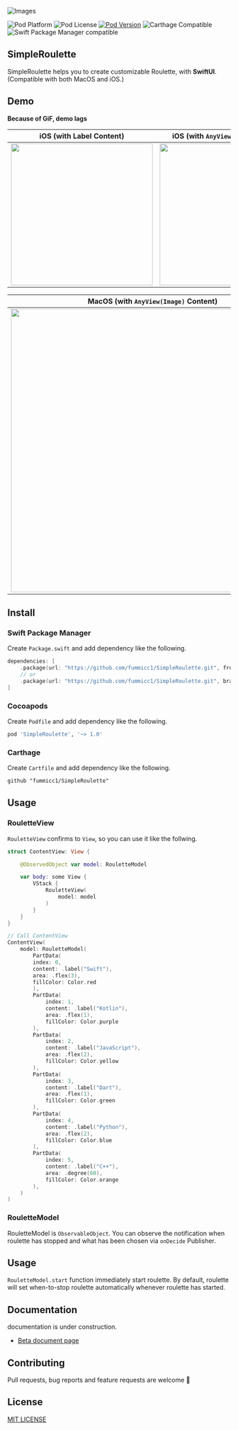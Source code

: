 ![Images](https://github.com/fummicc1/SimpleRoulette/blob/main/Assets/SimpleRoulette.png)

![Pod Platform](https://img.shields.io/cocoapods/p/SimpleRoulette.svg?style=flat)
![Pod License](https://img.shields.io/cocoapods/l/SimpleRoulette.svg?style=flat)
[![Pod Version](https://img.shields.io/cocoapods/v/SimpleRoulette.svg?style=flat)](http://cocoapods.org/pods/SimpleRoulette)
![Carthage Compatible](https://img.shields.io/badge/Carthage-compatible-4BC51D.svg?style=flat)
![Swift Package Manager compatible](https://img.shields.io/badge/Swift%20Package%20Manager-compatible-brightgreen.svg)

## SimpleRoulette

SimpleRoulette helps you to create customizable Roulette, with **SwiftUI**. (Compatible with both MacOS and iOS.)

## Demo

**Because of GiF, demo lags**

| iOS (with Label Content)                                                                                     | iOS (with `AnyView(Image)` Content)                                                                                           |
| ------------------------------------------------------------------------------------------------------------ | ----------------------------------------------------------------------------------------------------------------------------- |
| <img src="https://github.com/fummicc1/SimpleRoulette/blob/main/Assets/Roulette_Ver_SwiftUI.gif" width=320px> | <img src="https://user-images.githubusercontent.com/44002126/159145680-abc1cf83-9860-4a7b-91b5-60122c193973.gif" width=320px> |

| MacOS (with `AnyView(Image)` Content)                                                                                         |
| ----------------------------------------------------------------------------------------------------------------------------- |
| <img src="https://user-images.githubusercontent.com/44002126/159145747-29f4e41c-0005-47f3-a343-604d887a3975.gif" width=640px> |

## Install

### Swift Package Manager

Create `Package.swift` and add dependency like the following.

```swift
dependencies: [
    .package(url: "https://github.com/fummicc1/SimpleRoulette.git", from: "1.1.0")
    // or
    .package(url: "https://github.com/fummicc1/SimpleRoulette.git", branch: "main")
]
```

### Cocoapods

Create `Podfile` and add dependency like the following.

```ruby
pod 'SimpleRoulette', '~> 1.0'
```

### Carthage

Create `Cartfile` and add dependency like the following.

```txt
github "fummicc1/SimpleRoulette"
```

## Usage

### RouletteView

`RouletteView` confirms to `View`, so you can use it like the follwing.

```swift
struct ContentView: View {

    @ObservedObject var model: RouletteModel

    var body: some View {
        VStack {
            RouletteView(
                model: model
            )
        }
    }
}

// Call ContentView
ContentView(
    model: RouletteModel(
        PartData(
        index: 0,
        content: .label("Swift"),
        area: .flex(3),
        fillColor: Color.red
        ),
        PartData(
            index: 1,
            content: .label("Kotlin"),
            area: .flex(1),
            fillColor: Color.purple
        ),
        PartData(
            index: 2,
            content: .label("JavaScript"),
            area: .flex(2),
            fillColor: Color.yellow
        ),
        PartData(
            index: 3,
            content: .label("Dart"),
            area: .flex(1),
            fillColor: Color.green
        ),
        PartData(
            index: 4,
            content: .label("Python"),
            area: .flex(2),
            fillColor: Color.blue
        ),
        PartData(
            index: 5,
            content: .label("C++"),
            area: .degree(60),
            fillColor: Color.orange
        ),
    )
)
```

### RouletteModel

RouletteModel is `ObservableObject`. You can observe the notification when roulette has stopped and what has been chosen via `onDecide` Publisher.

## Usage

`RouletteModel.start` function immediately start roulette. By default, roulette will set when-to-stop roulette automatically whenever roulette has started.

## Documentation

documentation is under construction.

- [Beta document page](https://fummicc1.github.io/SimpleRoulette)

## Contributing

Pull requests, bug reports and feature requests are welcome 🚀

## License

[MIT LICENSE](https://github.com/fummicc1/SimpleRoulette/blob/main/LICENSE)
